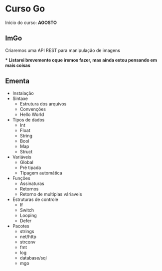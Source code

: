 # Curso Go
Início do curso: __AGOSTO__

## ImGo
Criaremos uma API REST para manipulação de imagens

__* Listarei brevemente oque iremos fazer, mas ainda estou pensando em mais coisas__

## Ementa

- Instalação
- Sintaxe
  - Estrutura dos arquivos
  - Convenções
  - Hello World
- Tipos de dados
  - Int
  - Float
  - String
  - Bool
  - Map
  - Struct
- Variáveis
  - Global  
  - Pré tipada
  - Tipagem automática
- Funções
  - Assinaturas
  - Retornos
  - Retorno de multiplas váriaveis
- Estruturas de controle
  - If
  - Switch
  - Looping
  - Defer
- Pacotes
  - strings
  - net/http
  - strconv
  - fmt
  - log
  - database/sql
  - mgo
